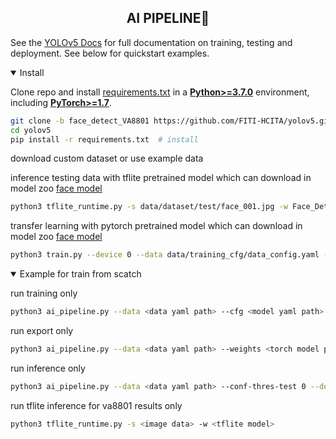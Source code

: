 ## <div align="center">AI PIPELINE🚀</div>

See the [YOLOv5 Docs](https://docs.ultralytics.com/yolov5) for full documentation on training, testing and deployment. See below for quickstart examples.

<details open>
<summary>Install</summary>

Clone repo and install [requirements.txt](https://github.com/ultralytics/yolov5/blob/master/requirements.txt) in a
[**Python>=3.7.0**](https://www.python.org/) environment, including
[**PyTorch>=1.7**](https://pytorch.org/get-started/locally/).

```bash
git clone -b face_detect_VA8801 https://github.com/FITI-HCITA/yolov5.git  # clone
cd yolov5
pip install -r requirements.txt  # install
```

</details>

download custom dataset or use example data

inference testing data with tflite pretrained model which can download in model zoo
[face model](https://github.com/FITI-HCITA/VA8801_Model_Zoo/blob/main/ObjectDetection/Face_Detection/Yolo/Face_Det_3_001_001.tflite)

```bash
python3 tflite_runtime.py -s data/dataset/test/face_001.jpg -w Face_Det_3_001_001.tflite
```
transfer learning with pytorch pretrained model which can download in model zoo [face model](https://github.com/FITI-HCITA/VA8801_Model_Zoo/blob/main/ObjectDetection/Face_Detection/Yolo/Face_Det_3_001_001.pt)

```bash
python3 train.py --device 0 --data data/training_cfg/data_config.yaml --weights Face_Det_3_001_001.pt --imgsz 320 --imgch 3 --cfg models/2head_yolov5n_WM022.yaml
```
 
<details open>
<summary>Example for train from scatch</summary>


run training only

```bash
python3 ai_pipeline.py --data <data yaml path> --cfg <model yaml path> --epochs 10 --batch-size 64 --imgch 1 --imgsz 320 --patience 0 --device 0 --run train
```

run export only

```bash
python3 ai_pipeline.py --data <data yaml path> --weights <torch model path> --batch-size 1 --imgch 1 --imgsz 192 --device 0 --include tflite --int8 --run export

```

run inference only

```bash
python3 ai_pipeline.py --data <data yaml path> --conf-thres-test 0 --device 0 --tflite_model_path <tflite_model_path> --save_dir <xml save folder path> --run inference
```

run tflite inference for va8801 results only

```bash
python3 tflite_runtime.py -s <image data> -w <tflite model> 
```
</details>
